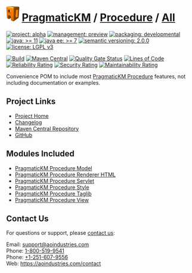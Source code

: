 # [<img src="ao-logo.png" alt="AO Logo" width="35" height="40">](https://github.com/ao-apps) [PragmaticKM](https://github.com/ao-apps/pragmatickm) / [Procedure](https://github.com/ao-apps/pragmatickm-procedure) / [All](https://github.com/ao-apps/pragmatickm-procedure-all)

[![project: alpha](https://pragmatickm.com/ao-badges/project-alpha.svg)](https://aoindustries.com/life-cycle#project-alpha)
[![management: preview](https://pragmatickm.com/ao-badges/management-preview.svg)](https://aoindustries.com/life-cycle#management-preview)
[![packaging: developmental](https://pragmatickm.com/ao-badges/packaging-developmental.svg)](https://aoindustries.com/life-cycle#packaging-developmental)  
[![java: &gt;= 11](https://pragmatickm.com/ao-badges/java-11.svg)](https://docs.oracle.com/en/java/javase/11/)
[![java ee: &gt;= 7](https://pragmatickm.com/ao-badges/javaee-7.svg)](https://docs.oracle.com/javaee/7/)
[![semantic versioning: 2.0.0](https://pragmatickm.com/ao-badges/semver-2.0.0.svg)](http://semver.org/spec/v2.0.0.html)
[![license: LGPL v3](https://pragmatickm.com/ao-badges/license-lgpl-3.0.svg)](https://www.gnu.org/licenses/lgpl-3.0)

[![Build](https://github.com/ao-apps/pragmatickm-procedure-all/workflows/Build/badge.svg?branch=master)](https://github.com/ao-apps/pragmatickm-procedure-all/actions?query=workflow%3ABuild)
[![Maven Central](https://maven-badges.herokuapp.com/maven-central/com.pragmatickm/pragmatickm-procedure-all/badge.svg)](https://maven-badges.herokuapp.com/maven-central/com.pragmatickm/pragmatickm-procedure-all)
[![Quality Gate Status](https://sonarcloud.io/api/project_badges/measure?branch=master&project=com.pragmatickm%3Apragmatickm-procedure-all&metric=alert_status)](https://sonarcloud.io/dashboard?branch=master&id=com.pragmatickm%3Apragmatickm-procedure-all)
[![Lines of Code](https://sonarcloud.io/api/project_badges/measure?branch=master&project=com.pragmatickm%3Apragmatickm-procedure-all&metric=ncloc)](https://sonarcloud.io/component_measures?branch=master&id=com.pragmatickm%3Apragmatickm-procedure-all&metric=ncloc)  
[![Reliability Rating](https://sonarcloud.io/api/project_badges/measure?branch=master&project=com.pragmatickm%3Apragmatickm-procedure-all&metric=reliability_rating)](https://sonarcloud.io/component_measures?branch=master&id=com.pragmatickm%3Apragmatickm-procedure-all&metric=Reliability)
[![Security Rating](https://sonarcloud.io/api/project_badges/measure?branch=master&project=com.pragmatickm%3Apragmatickm-procedure-all&metric=security_rating)](https://sonarcloud.io/component_measures?branch=master&id=com.pragmatickm%3Apragmatickm-procedure-all&metric=Security)
[![Maintainability Rating](https://sonarcloud.io/api/project_badges/measure?branch=master&project=com.pragmatickm%3Apragmatickm-procedure-all&metric=sqale_rating)](https://sonarcloud.io/component_measures?branch=master&id=com.pragmatickm%3Apragmatickm-procedure-all&metric=Maintainability)

Convenience POM to include most [PragmaticKM Procedure](https://github.com/ao-apps/pragmatickm-procedure) features, not including documentation or examples.

## Project Links
* [Project Home](https://pragmatickm.com/procedure/all/)
* [Changelog](https://pragmatickm.com/procedure/all/changelog)
* [Maven Central Repository](https://search.maven.org/artifact/com.pragmatickm/pragmatickm-procedure-all)
* [GitHub](https://github.com/ao-apps/pragmatickm-procedure-all)

## Modules Included
* [PragmaticKM Procedure Model](https://github.com/ao-apps/pragmatickm-procedure-model)
* [PragmaticKM Procedure Renderer HTML](https://github.com/ao-apps/pragmatickm-procedure-renderer-html)
* [PragmaticKM Procedure Servlet](https://github.com/ao-apps/pragmatickm-procedure-servlet)
* [PragmaticKM Procedure Style](https://github.com/ao-apps/pragmatickm-procedure-style)
* [PragmaticKM Procedure Taglib](https://github.com/ao-apps/pragmatickm-procedure-taglib)
* [PragmaticKM Procedure View](https://github.com/ao-apps/pragmatickm-procedure-view)

## Contact Us
For questions or support, please [contact us](https://aoindustries.com/contact):

Email: [support@aoindustries.com](mailto:support@aoindustries.com)  
Phone: [1-800-519-9541](tel:1-800-519-9541)  
Phone: [+1-251-607-9556](tel:+1-251-607-9556)  
Web: https://aoindustries.com/contact
